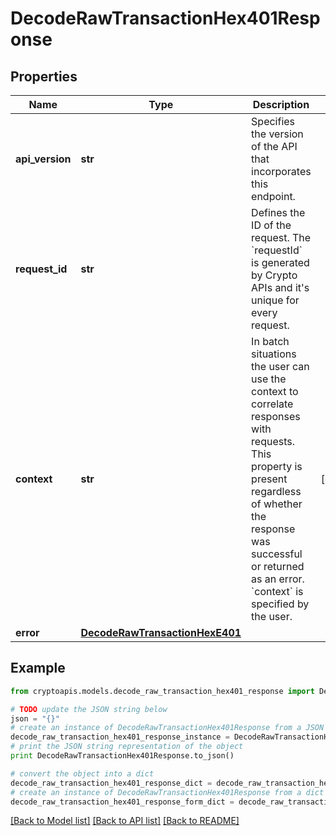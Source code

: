 # DecodeRawTransactionHex401Response


## Properties
Name | Type | Description | Notes
------------ | ------------- | ------------- | -------------
**api_version** | **str** | Specifies the version of the API that incorporates this endpoint. | 
**request_id** | **str** | Defines the ID of the request. The &#x60;requestId&#x60; is generated by Crypto APIs and it&#39;s unique for every request. | 
**context** | **str** | In batch situations the user can use the context to correlate responses with requests. This property is present regardless of whether the response was successful or returned as an error. &#x60;context&#x60; is specified by the user. | [optional] 
**error** | [**DecodeRawTransactionHexE401**](DecodeRawTransactionHexE401.md) |  | 

## Example

```python
from cryptoapis.models.decode_raw_transaction_hex401_response import DecodeRawTransactionHex401Response

# TODO update the JSON string below
json = "{}"
# create an instance of DecodeRawTransactionHex401Response from a JSON string
decode_raw_transaction_hex401_response_instance = DecodeRawTransactionHex401Response.from_json(json)
# print the JSON string representation of the object
print DecodeRawTransactionHex401Response.to_json()

# convert the object into a dict
decode_raw_transaction_hex401_response_dict = decode_raw_transaction_hex401_response_instance.to_dict()
# create an instance of DecodeRawTransactionHex401Response from a dict
decode_raw_transaction_hex401_response_form_dict = decode_raw_transaction_hex401_response.from_dict(decode_raw_transaction_hex401_response_dict)
```
[[Back to Model list]](../README.md#documentation-for-models) [[Back to API list]](../README.md#documentation-for-api-endpoints) [[Back to README]](../README.md)


